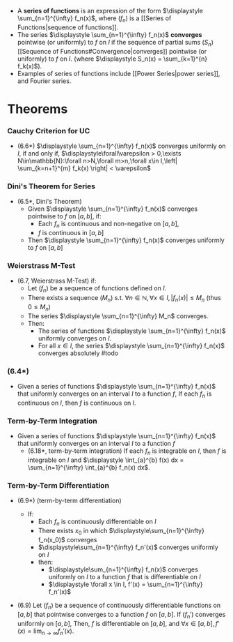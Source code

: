 
- A **series of functions** is an expression of the form $\displaystyle \sum_{n=1}^{\infty} f_n(x)$, where $(f_n)$ is a [[Series of Functions|sequence of functions]]. 
- The series $\displaystyle \sum_{n=1}^{\infty} f_n(x)$ **converges** pointwise (or uniformly) to $f$ on $I$ if the sequence of partial sums $(S_n)$ [[Sequence of Functions#Convergence|converges]] pointwise (or uniformly) to $f$ on $I$. (where $\displaystyle S_n(x) = \sum_{k=1}^{n} f_k(x)$).
- Examples of series of functions include [[Power Series|power series]], and Fourier series.
# Theorems
### Cauchy Criterion for UC

- (6.6\*) $\displaystyle \sum_{n=1}^{\infty} f_n(x)$ converges uniformly on $I$, if and only if, $\displaystyle\forall\varepsilon > 0,\exists N\in\mathbb{N}:\forall n>N,\forall m>n,\forall x\in I,\left| \sum_{k=n+1}^{m} f_k(x) \right| < \varepsilon$
### Dini's Theorem for Series

-  (6.5\*, Dini's Theorem) 
	- Given $\displaystyle \sum_{n=1}^{\infty} f_n(x)$ converges pointwise to $f$ on $[a,b]$, if: 
		- Each $f_n$ is continuous and non-negative on $[a,b]$,
		- $f$ is continuous in $[a,b]$
	- Then $\displaystyle \sum_{n=1}^{\infty} f_n(x)$ converges uniformly to $f$ on $[a,b]$

### Weierstrass M-Test

- (6.7, Weierstrass M-Test) if: 
	- Let $(f_n)$ be a sequence of functions defined on $I$. 
	- There exists a sequence $(M_n)$ s.t.  $\forall n\in \mathbb{N},\forall x \in I,|f_n(x)| \leq M_n$ (thus $0\leq M_{n}$)
	- The series $\displaystyle \sum_{n=1}^{\infty} M_n$ converges. 
	- Then:
		- The series of functions $\displaystyle \sum_{n=1}^{\infty} f_n(x)$ uniformly converges on $I$.
		- For all $x\in I$, the series $\displaystyle \sum_{n=1}^{\infty} f_n(x)$ converges absolutely #todo 
### (6.4*)

- Given a series of functions $\displaystyle \sum_{n=1}^{\infty} f_n(x)$ that uniformly converges on an interval $I$ to a function $f$, If each $f_n$ is continuous on $I$, then $f$ is continuous on $I$.

### Term-by-Term Integration

- Given a series of functions $\displaystyle \sum_{n=1}^{\infty} f_n(x)$ that uniformly converges on an interval $I$ to a function $f$ 
	- (6.18\*, term-by-term integration) If each $f_n$ is integrable on $I$, then $f$ is integrable on $I$ and $\displaystyle \int_{a}^{b} f(x) dx = \sum_{n=1}^{\infty} \int_{a}^{b} f_n(x) dx$.

### Term-by-Term Differentiation

- (6.9*) (term-by-term differentiation) 
	- If: 
		- Each $f_n$ is continuously differentiable on $I$ 
		- There exists $x_0$ in which $\displaystyle\sum_{n=1}^{\infty} f_n(x_0)$ converges
		- $\displaystyle\sum_{n=1}^{\infty} f_n'(x)$ converges uniformly on $I$
	  - then:
		  - $\displaystyle\sum_{n=1}^{\infty} f_n(x)$ converges uniformly on $I$ to a function $f$ that is differentiable on $I$
		  - $\displaystyle \forall x \in I, f'(x) = \sum_{n=1}^{\infty} f_n'(x)$

- (6.9) Let $(f_n)$ be a sequence of continuously differentiable functions on $[a,b]$ that pointwise converges to a function $f$ on $[a,b]$. If $(f_n')$ converges uniformly on $[a,b]$, Then, $f$ is differentiable on $[a,b]$, and $\displaystyle\forall x \in [a,b], f'(x) = \lim_{n\to\infty} f_n'(x)$.